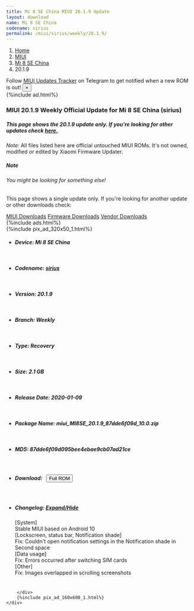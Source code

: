 ```yaml
---
title: Mi 8 SE China MIUI 20.1.9 Update
layout: download
name: Mi 8 SE China
codename: sirius
permalink: /miui/sirius/weekly/20.1.9/
---
```

<nav aria-label="breadcrumb">
    <ol class="breadcrumb">
        <li class="breadcrumb-item"><a href="/">Home</a></li>
        <li class="breadcrumb-item"><a href="/miui/">MIUI</a></li>
        <li class="breadcrumb-item"><a href="/miui/sirius/">Mi 8 SE China</a></li>
        <li class="breadcrumb-item active" aria-current="page">20.1.9</li>
    </ol>
</nav>
<div class="alert alert-primary alert-dismissible fade show" role="alert">
    Follow <a href="https://t.me/MIUIUpdatesTracker" class="alert-link">MIUI Updates Tracker</a> on Telegram to get
    notified when a new ROM is out!
    <button type="button" class="close" data-dismiss="alert" aria-label="Close">
        <span aria-hidden="true">&times;</span>
    </button>
</div>
{%include ad.html%}
<div class="col-12 mx-auto">
    <h3 class="title bg-light p-2 rounded">MIUI 20.1.9 Weekly Official Update for Mi 8 SE China (sirius)</h3>
    <h5>This page shows the 20.1.9 update only. If you're looking for other updates check
        <a href="/miui/sirius/">here.</a></h5>
    <p><i>Note: </i>All files listed here are official untouched MIUI ROMs.
        It's not owned, modified or edited by Xiaomi Firmware Updater.</p>
    <div class="card">
        <div class="card-body">
            <h5 class="card-title">Note</h5>
            <h6 class="card-subtitle mb-2 text-muted">You might be looking for something else!</h6>
            <p class="card-text">This page shows a single update only.
                If you're looking for another update or other downloads check:</p>
            <a href="/miui/" class="card-link">MIUI Downloads</a>
            <a href="/firmware/" class="card-link">Firmware Downloads</a>
            <a href="/vendor/" class="card-link">Vendor Downloads</a>
        </div>
    </div>
    {%include ads.html%}
    <div class="row justify-content-center">
        <div class="col-10" id="downloads">
                    <div class="card card-body">
            {%include pix_ad_320x50_1.html%}
            <ul class="list-unstyled">
                <li style="padding-bottom: 10px;">
                    <h5><b>Device: </b>Mi 8 SE China</h5>
                </li>
                <li style="padding-bottom: 10px;">
                    <h5><b>Codename: </b> <a href="/miui/sirius/" target="_blank">sirius</a> </h5>
                </li>
                <li style="padding-bottom: 10px;">
                    <h5><b>Version: </b>20.1.9</h5>
                </li>
                <li style="padding-bottom: 10px;">
                    <h5><b>Branch: </b>Weekly</h5>
                </li>
                <li style="padding-bottom: 10px;">
                    <h5><b>Type: </b>Recovery</h5>
                </li>
                <li style="padding-bottom: 10px;">
                    <h5><b>Size: </b>2.1 GB</h5>
                </li>
                <li style="padding-bottom: 10px;">
                    <h5><b>Release Date: </b>2020-01-09</h5>
                </li>
                <li style="padding-bottom: 10px;">
                    <h5><b>Package Name: </b><span id="filename" class="text-dark">miui_MI8SE_20.1.9_87dde6f09d_10.0.zip</span></h5>
                </li>
                <li style="padding-bottom: 10px;">
                    <h5><b>MD5: </b><span id="md5" class="text-muted">87dde6f09d095bee4ebae9cb07ad21ce</span></h5>
                </li>
                <li style="padding-bottom: 10px;">
                    <h5><b>Download: </b><button type="button" id="download" class="btn btn-primary" style="margin: 7px;"
                            onclick="window.open('https://bigota.d.miui.com/20.1.9/miui_MI8SE_20.1.9_87dde6f09d_10.0.zip', '_blank');"><i class="fa fa-download"></i> Full ROM</button></h5>
                </li>
                <li style="padding-bottom: 10px;">
                    <h5><b>Changelog: </b><a href="#sirius_1_changelog" data-toggle="collapse" role="button"
                            aria-expanded="false" aria-controls="sirius_1_changelog"> <i class="fa fa-arrow-down"
                                aria-hidden="true"></i> Expand/Hide</a></h5>
                    <div class="collapse" id="sirius_1_changelog">
                        <p id="changelog_text">[System]<br>Stable MIUI based on Android 10<br>[Lockscreen, status bar, Notification shade]<br>Fix: Couldn't open notification settings in the Notification shade in Second space<br>[Data usage]<br>Fix: Errors occurred after switching SIM cards<br>[Other]<br>Fix: Images overlapped in scrolling screenshots</p>
                    </div>
                </li>
            </ul>
        </div>

        </div>
        {%include pix_ad_160x600_1.html%}
    </div>
</div>